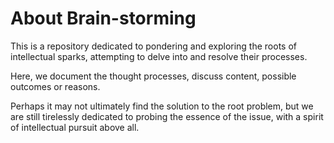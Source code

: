 # About Brain-storming
 This is a repository dedicated to pondering and exploring the roots of intellectual sparks, attempting to delve into and resolve their processes.  
 
 Here, we document the thought processes, discuss content, possible outcomes or reasons.  
 
 Perhaps it may not ultimately find the solution to the root problem, but we are still tirelessly dedicated to probing the essence of the issue, with a spirit of intellectual pursuit above all.
